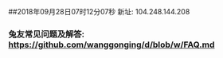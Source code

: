 ##2018年09月28日07时12分07秒 新址: 104.248.144.208
### 兔友常见问题及解答: https://github.com/wanggonging/d/blob/w/FAQ.md
